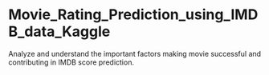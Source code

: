 # Movie_Rating_Prediction_using_IMDB_data_Kaggle
Analyze and understand the important factors making movie successful and contributing in IMDB score prediction.
